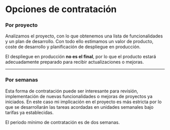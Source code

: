 # Opciones de contratación

### Por proyecto

Analizamos el proyecto, con lo que obtenemos una lista de funcionalidades
y un plan de desarrollo. Con todo ello estimamos un valor de
producto, coste de desarrollo y planificación de despliegue en
producción.

El despliegue en producción **no es el final**, por lo que el producto estará
adecuadamente preparado para recibir actualizaciones o mejoras.

* * *

### Por semanas

Esta forma de contratación puede ser interesante para revisión,
implementación de nuevas funcionalidades o mejoras de proyectos ya iniciados.
En este caso mi implicación en el proyecto es más estricta por lo que
se desarrollarán las tareas acordadas en unidades semanales bajo tarifas
ya establecidas.

El periodo mínimo de contratación es de dos semanas.


